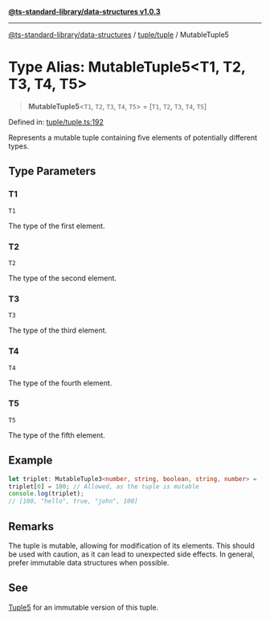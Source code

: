 [**@ts-standard-library/data-structures v1.0.3**](../../../README.md)

***

[@ts-standard-library/data-structures](../../../modules.md) / [tuple/tuple](../README.md) / MutableTuple5

# Type Alias: MutableTuple5\<T1, T2, T3, T4, T5\>

> **MutableTuple5**\<`T1`, `T2`, `T3`, `T4`, `T5`\> = \[`T1`, `T2`, `T3`, `T4`, `T5`\]

Defined in: [tuple/tuple.ts:192](https://github.com/gabaudette/ts-stdlib/blob/f3564012967e497619352a1e83b33c59ea25d02c/packages/data-structures/src/tuple/tuple.ts#L192)

Represents a mutable tuple containing five elements of potentially different types.

## Type Parameters

### T1

`T1`

The type of the first element.

### T2

`T2`

The type of the second element.

### T3

`T3`

The type of the third element.

### T4

`T4`

The type of the fourth element.

### T5

`T5`

The type of the fifth element.

## Example

```typescript
let triplet: MutableTuple3<number, string, boolean, string, number> = [42, "hello", true, "john", 100];
triplet[0] = 100; // Allowed, as the tuple is mutable
console.log(triplet);
// [100, "hello", true, "john", 100]
```

## Remarks

The tuple is mutable, allowing for modification of its elements.
This should be used with caution, as it can lead to unexpected side effects.
In general, prefer immutable data structures when possible.

## See

[Tuple5](Tuple5.md) for an immutable version of this tuple.
